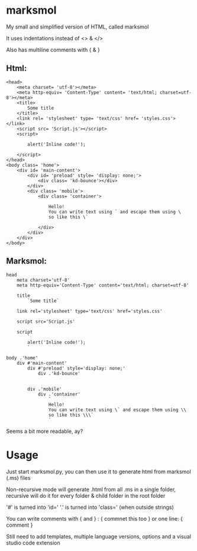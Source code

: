# marksmol
My small and simplified version of HTML, called marksmol

It uses indentations instead of <> & </>

Also has multiline comments with { & }

## Html:
```
<head>
	<meta charset= 'utf-8'></meta>
	<meta http-equiv= 'Content-Type' content= 'text/html; charset=utf-8'></meta>
	<title>
		Some title
	</title>
	<link rel= 'stylesheet' type= 'text/css' href= 'styles.css'></link>
	<script src= 'Script.js'></script>
	<script>
		
		alert('Inline code!');
		
	</script>
</head>
<body class= 'home'>
	<div id= 'main-content'>
		<div id= 'preload' style= 'display: none;'>
			<div class= 'kd-bounce'></div>
		</div>
		<div class= 'mobile'>
			<div class= 'container'>
				
				Hello!
				You can write text using ` and escape them using \
				so like this \`
				
			</div>
		</div>
	</div>
</body>
```

## Marksmol:
```
head
    meta charset='utf-8'
    meta http-equiv='Content-Type' content='text/html; charset=utf-8'
	
	title
		`Some title`
	
	link rel='stylesheet' type='text/css' href='styles.css'
	
	script src='Script.js'
	
	script
		`
		alert('Inline code!');
		`
		
body .'home'
	div #'main-content'
		div #'preload' style='display: none;'
			div .'kd-bounce'
		
		
		div .'mobile'
			div .'container'
				`
				Hello!
				You can write text using \` and escape them using \\
				so like this \\\`
				`
```

Seems a bit more readable, ay?

# Usage
Just start marksmol.py, you can then use it to generate html from marksmol (.ms) files

Non-recursive mode will generate .html from all .ms in a single folder,
recursive will do it for every folder & child folder in the root folder

'&#35;' is turned into 'id='
'.' is turned into 'class='
(when outside strings)

You can write comments with { and } :
{
commnet
this too
}
or one line:
{ comment }

Still need to add templates, multiple language versions, options and a visual studio code extension
